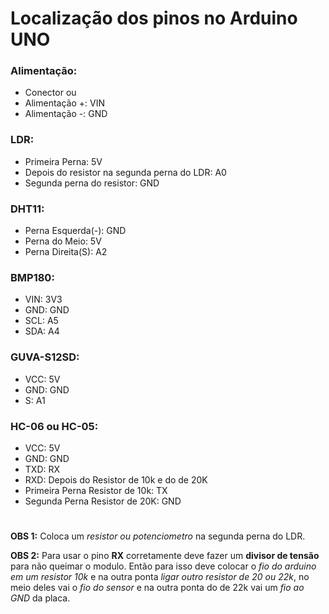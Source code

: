 # Localização dos pinos no Arduino UNO
 
### Alimentação: 

  - Conector ou
  - Alimentação +: VIN
  - Alimentação -: GND

### LDR:

  - Primeira Perna: 5V
  - Depois do resistor na segunda perna do LDR: A0
  - Segunda perna do resistor: GND

### DHT11: 

  - Perna Esquerda(-): GND
  - Perna do Meio: 5V
  - Perna Direita(S): A2

### BMP180: 

  - VIN: 3V3
  - GND: GND
  - SCL: A5
  - SDA: A4

### GUVA-S12SD: 

  - VCC: 5V
  - GND: GND
  - S: A1

### HC-06 ou HC-05:

  - VCC: 5V
  - GND: GND
  - TXD: RX
  - RXD: Depois do Resistor de 10k e do de 20K
  - Primeira Perna Resistor de 10k: TX
  - Segunda Perna Resistor de 20K: GND

#

  **OBS 1:** Coloca um *resistor ou potenciometro* na segunda perna do LDR.

  **OBS 2:** Para usar o pino **RX** corretamente deve fazer um **divisor de tensão** para não queimar o modulo. Então para isso deve colocar o *fio do arduino em um resistor 10k* e na outra ponta *ligar outro resistor de 20 ou 22k*, no meio deles vai o *fio do sensor* e na outra ponta do de 22k vai um *fio ao GND* da placa.